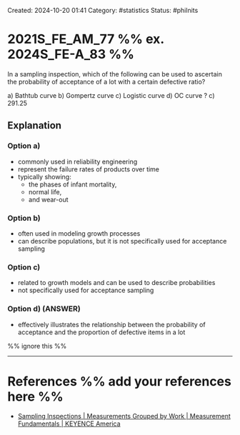Created: 2024-10-20 01:41
Category: #statistics
Status: #philnits



# 2021S_FE_AM_77 %% ex. 2024S_FE-A_83 %%

In a sampling inspection, which of the following can be used to ascertain the probability of acceptance of a lot with a certain defective ratio?

a) Bathtub curve
b) Gompertz curve
c) Logistic curve
d) OC curve
?
c) 291.25
## Explanation

### Option a)
- commonly used in reliability engineering
- represent the failure rates of products over time
- typically showing:
	- the phases of infant mortality,
	- normal life,
	- and wear-out

### Option b)
- often used in modeling growth processes
- can describe populations, but it is not specifically used for acceptance sampling
### Option c)
- related to growth models and can be used to describe probabilities
- not specifically used for acceptance sampling

### Option d) (ANSWER)
- effectively illustrates the relationship between the probability of acceptance and the proportion of defective items in a lot




%% ignore this %%

---









# References %% add your references here %%
- [Sampling Inspections | Measurements Grouped by Work | Measurement Fundamentals | KEYENCE America](https://www.keyence.com/ss/products/measure-sys/measurement-selection/process/sampling-inspection.jsp)